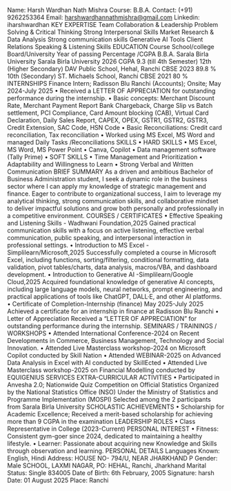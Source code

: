 Name: Harsh Wardhan Nath Mishra
Course: B.B.A.
Contact: (+91) 9262253364
Email: harshwardhannathmishra@gmail.com
Linkedin: iharshwardhan
KEY EXPERTISE
Team Collaboration & Leadership Problem Solving & Critical Thinking
Strong Interpersonal Skills Market Research & Data Analysis
Strong communication skills Generative AI Tools
Client Relations Speaking & Listening Skills
EDUCATION
Course
School/college
Board/University
Year of passing
Percentage /CGPA
B.B.A.
Sarala Birla University
Sarala Birla
University
2026
CGPA 9.3 (till 4th Semester)
12th
(Higher Secondary)
DAV Public School, Hehal, Ranchi
CBSE
2023
89.8 %
10th
(Secondary)
ST. Michaels School, Ranchi
CBSE
2021
80 %
INTERNSHIPS
Finance Intern; Radisson Blu Ranchi (Accounts); Onsite; May 2024-July 2025
•
Received a LETTER OF APPRECIATION for outstanding performance during the internship.
•
Basic concepts:
Merchant Discount Rate, Merchant Payment Report Bank Chargeback, Charge Slip vs Batch settlement, PCI
Compliance, Card Amount blocking (CAB), Virtual Card Declaration, Daily Sales Report, CAPEX, OPEX,
GSTR1, GSTR2, GSTR3,
Credit Extension, SAC Code, HSN Code
•
Basic Reconciliations: Credit card reconciliation, Tax reconciliation
•
Worked using MS Excel, MS Word and managed Daily Tasks /Reconciliations
SKILLS
•
HARD SKILLS
•
MS Excel, MS Word, MS Power Point
•
Canva, Copilot
•
Data management software (Tally Prime)
•
SOFT SKILLS
•
Time Management and Prioritization
•
Adaptability and Willingness to Learn
•
Strong Verbal and Written Communication
BRIEF SUMMARY
As a driven and ambitious Bachelor of Business Administration student, I seek a dynamic role in the business sector where I can apply my knowledge of strategic management and finance. Eager to contribute to organizational success, I aim to leverage my analytical thinking, strong communication skills, and collaborative mindset to deliver impactful solutions and grow both personally and professionally in a competitive environment.
COURSES / CERTIFICATES
• Effective Speaking and Listening Skills - Wadhwani Foundation,2025
Gained practical communication skills with a focus on active listening, effective verbal communication, public
speaking, and interpersonal interaction in professional settings.
• Introduction to MS Excel - Simplilearn/Microsoft,2025
Successfully completed a course in Microsoft Excel, including functions, sorting/filtering, conditional formatting,
data validation, pivot tables/charts, data analysis, macros/VBA, and dashboard development.
• Introduction to Generative AI -Simplilearn/Google Cloud,2025
Acquired foundational knowledge of generative AI concepts, including large language models, neural networks,
prompt engineering, and practical applications of tools like ChatGPT, DALL·E, and other AI platforms.
• Certificate of Completion-Internship (finance) May 2025-July 2025
Achieved a certificate for an internship in finance at Radisson Blu Ranchi
• Letter of Appreciation
Received a “LETTER OF APPRECIATION” for outstanding performance during the internship.
SEMINARS / TRAININGS / WORKSHOPS
• Attended International Conference-2024 on Recent Developments in Commerce, Business Management, Technology and
Social Innovation.
• Attended Live Masterclass workshop-2024 on Microsoft Copilot conducted by Skill Nation
• Attended WEBINAR-2025 on Advanced Data Analysis in Excel with AI conducted by SkillEcted
• Attended Live Masterclass workshop-2025 on Financial Modelling conducted by EQUIGENIUS SERVICES
EXTRA-CURRICULAR ACTIVITIES
• Participated in Anvesha 2.0; Nationwide Quiz Competition on Official Statistics
Organized by the National Statistics Office (NSO) Under the Ministry of Statistics and Programme Implementation (MOSPI)
Selected among the 2 participants from Sarala Birla University
SCHOLASTIC ACHIEVEMENTS
• Scholarship for Academic Excellence; Received a merit-based scholarship for achieving more than 9 CGPA in the
examination
LEADERSHIP ROLES
• Class Representative in College (2023-Current)
PERSONAL INTEREST
• Fitness: Consistent gym-goer since 2024, dedicated to maintaining a healthy lifestyle.
• Learner: Passionate about acquiring new Knowledge and Skills through observation and learning.
PERSONAL DETAILS
Languages Known: English, Hindi Address: HOUSE NO- 794/U, NEAR JHARKHAND P
Gender: Male SCHOOL, LAXMI NAGAR, PO: HEHAL, Ranchi, Jharkhand
Marital Status: Single 834005
Date of Birth: 6th February, 2005
Signature: harsh
Date: 01 August 2025
Place: Ranchi
